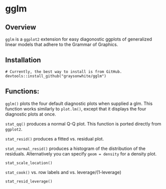 # gglm

## Overview

`gglm` is a `ggplot2` extension for easy diagonostic ggplots of generalized linear models that adhere to the Grammar of Graphics. 

## Installation 

```{r eval = FALSE}
# Currently, the best way to install is from GitHub.
devtools::install_github("graysonwhite/gglm")
```

## Functions:

`gglm()` plots the four default diagnostic plots when supplied a glm. This function works similarly to `plot.lm()`, except that it displays the four diagnostic plots at once.

`stat_qq()` produces a normal Q-Q plot. This function is ported directly from `ggplot2`. 

`stat_resid()` produces a fitted vs. residual plot. 

`stat_normal_resid()` produces a histogram of the distribution of the residuals. Alternatively you can specify `geom = density` for a density plot.

`stat_scale_location()`

`stat_cook()` vs. row labels and vs. leverage/(1-leverage)

`stat_resid_leverage()`
